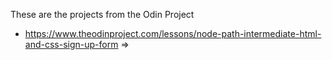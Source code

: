 These are the projects from the Odin Project

- https://www.theodinproject.com/lessons/node-path-intermediate-html-and-css-sign-up-form => 
